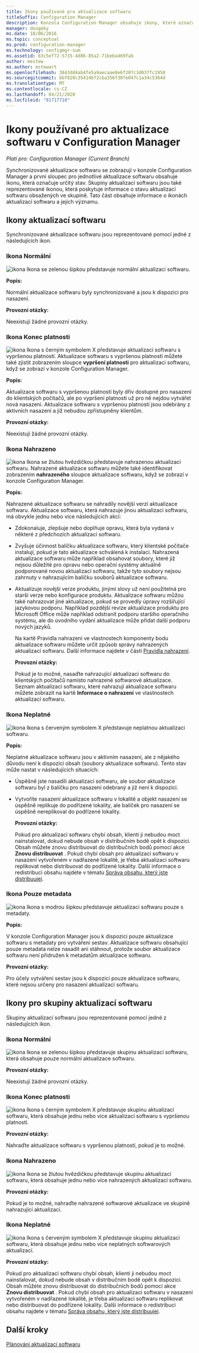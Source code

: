 ```yaml
---
title: Ikony používané pro aktualizace softwaru
titleSuffix: Configuration Manager
description: Konzola Configuration Manager obsahuje ikony, které označují stav pro synchronizovanou aktualizaci nebo skupinu aktualizací softwaru.
manager: dougeby
ms.date: 10/06/2016
ms.topic: conceptual
ms.prod: configuration-manager
ms.technology: configmgr-sum
ms.assetid: 63c5ef72-5715-4d86-85a2-71beba469fab
author: mestew
ms.author: mstewart
ms.openlocfilehash: 3843dd4ab4fe5a9aecaae8e6f207c3d037fc1950
ms.sourcegitcommit: bbf820c35414bf2cba356f30fe047c1a34c5384d
ms.translationtype: MT
ms.contentlocale: cs-CZ
ms.lasthandoff: 04/21/2020
ms.locfileid: "81717710"
---
```

# <a name="icons-used-for-software-updates-in-configuration-manager"></a>Ikony používané pro aktualizace softwaru v Configuration Manager

*Platí pro: Configuration Manager (Current Branch)*

Synchronizované aktualizace softwaru se zobrazují v konzole Configuration Manager a první sloupec pro jednotlivé aktualizace softwaru obsahuje ikonu, která označuje určitý stav. Skupiny aktualizací softwaru jsou také reprezentované ikonou, která poskytuje informace o stavu aktualizací softwaru obsažených ve skupině. Tato část obsahuje informace o ikonách aktualizací softwaru a jejich významu.  

## <a name="icons-for-software-updates"></a>Ikony aktualizací softwaru  
 Synchronizované aktualizace softwaru jsou reprezentované pomocí jedné z následujících ikon.  

### <a name="normal-icon"></a>Ikona Normální  
 ![ikona](../media/Normal.jpg "Ikona normální") Ikona se zelenou šipkou představuje normální aktualizaci softwaru.  

 **Popis:**  

 Normální aktualizace softwaru byly synchronizované a jsou k dispozici pro nasazení.  

 **Provozní otázky:**  

 Neexistují žádné provozní otázky.  

### <a name="expired-icon"></a>Ikona Konec platnosti  
 ![ikona](../media/Expired.jpg "Ikona vypršení platnosti") Ikona s černým symbolem X představuje aktualizaci softwaru s vypršenou platností. Aktualizace softwaru s vypršenou platností můžete také zjistit zobrazením sloupce **vypršení platnosti** pro aktualizaci softwaru, když se zobrazí v konzole Configuration Manager.  

 **Popis:**  

 Aktualizace softwaru s vypršenou platností byly dřív dostupné pro nasazení do klientských počítačů, ale po vypršení platnosti už pro ně nejdou vytvářet nová nasazení. Aktualizace softwaru s vypršenou platností jsou odebrány z aktivních nasazení a již nebudou zpřístupněny klientům.  

 **Provozní otázky:**  

 Neexistují žádné provozní otázky.

### <a name="superseded-icon"></a>Ikona Nahrazeno  
 ![ikona](../media/Superseded.jpg "Ikona nahrazeno") Ikona se žlutou hvězdičkou představuje nahrazenou aktualizaci softwaru. Nahrazené aktualizace softwaru můžete také identifikovat zobrazením **nahrazeného** sloupce aktualizace softwaru, když se zobrazí v konzole Configuration Manager.  

 **Popis:**  

 Nahrazené aktualizace softwaru se nahradily novější verzí aktualizace softwaru. Aktualizace softwaru, která nahrazuje jinou aktualizaci softwaru, má obvykle jednu nebo více následujících akcí:  

- Zdokonaluje, zlepšuje nebo doplňuje opravu, která byla vydaná v některé z předchozích aktualizací softwaru.  

- Zvyšuje účinnost balíčku aktualizace softwaru, který klientské počítače instalují, pokud je tato aktualizace schválená k instalaci. Nahrazená aktualizace softwaru může například obsahovat soubory, které již nejsou důležité pro opravu nebo operační systémy aktuálně podporované novou aktualizací softwaru, takže tyto soubory nejsou zahrnuty v nahrazujícím balíčku souborů aktualizace softwaru.  

- Aktualizuje novější verze produktu, jinými slovy už není použitelná pro starší verze nebo konfigurace produktu. Aktualizace softwaru můžou také nahrazovat jiné aktualizace, pokud se provedly úpravy rozšiřující jazykovou podporu. Například pozdější revize aktualizace produktu pro Microsoft Office může například odstranit podporu staršího operačního systému, ale do úvodního vydání aktualizace může přidat další podporu nových jazyků.  

  Na kartě Pravidla nahrazení ve vlastnostech komponenty bodu aktualizace softwaru můžete určit způsob správy nahrazených aktualizací softwaru. Další informace najdete v části [Pravidla nahrazení](../plan-design/plan-for-software-updates.md#BKMK_SupersedenceRules).  

  **Provozní otázky:**  

  Pokud je to možné, nasaďte nahrazující aktualizaci softwaru do klientských počítačů namísto nahrazené softwarové aktualizace. Seznam aktualizací softwaru, které nahrazují aktualizace softwaru můžete zobrazit na kartě **Informace o nahrazení** ve vlastnostech aktualizací softwaru.  

### <a name="invalid-icon"></a>Ikona Neplatné  
 ![ikona](../media/Invalid.jpg "Neplatná ikona") Ikona s červeným symbolem X představuje neplatnou aktualizaci softwaru.  

 **Popis:**  

 Neplatné aktualizace softwaru jsou v aktivním nasazení, ale z nějakého důvodu není k dispozici obsah (soubory aktualizace softwaru). Tento stav může nastat v následujících situacích:  

- Úspěšně jste nasadili aktualizaci softwaru, ale soubor aktualizace softwaru byl z balíčku pro nasazení odebraný a již není k dispozici.  

- Vytvoříte nasazení aktualizace softwaru v lokalitě a objekt nasazení se úspěšně replikuje do podřízené lokality, ale balíček pro nasazení se úspěšně nereplikoval do podřízené lokality.  

  **Provozní otázky:**  

  Pokud pro aktualizaci softwaru chybí obsah, klienti ji nebudou moct nainstalovat, dokud nebude obsah v distribučním bodě opět k dispozici. Obsah můžete znovu distribuovat do distribučních bodů pomocí akce **Znovu distribuovat** . Pokud chybí obsah pro aktualizaci softwaru v nasazení vytvořeném v nadřazené lokalitě, je třeba aktualizaci softwaru replikovat nebo distribuovat do podřízené lokality. Další informace o redistribuci obsahu najdete v tématu [Správa obsahu, který jste distribuujei](../../core/servers/deploy/configure/deploy-and-manage-content.md#bkmk_manage).  

### <a name="metadata-only-icon"></a>Ikona Pouze metadata
 ![ikona](../media/MetadataOnly.png "Ikona jenom s metadaty") Ikona s modrou šipkou představuje aktualizaci softwaru pouze s metadaty.

 **Popis:**  

 V konzole Configuration Manager jsou k dispozici pouze aktualizace softwaru s metadaty pro vytváření sestav. Aktualizace softwaru obsahující pouze metadata nelze nasadit ani stáhnout, protože soubor aktualizace softwaru není přidružen k metadatům aktualizace softwaru.  

 **Provozní otázky:**  

 Pro účely vytváření sestav jsou k dispozici pouze aktualizace softwaru, které nejsou určeny pro nasazení aktualizací softwaru.  

## <a name="icons-for-software-update-groups"></a>Ikony pro skupiny aktualizací softwaru  
 Skupiny aktualizací softwaru jsou reprezentované pomocí jedné z následujících ikon.  

### <a name="normal-icon"></a>Ikona Normální  
 ![ikona](../media/Normal.jpg "Ikona normální") Ikona se zelenou šipkou představuje skupinu aktualizací softwaru, která obsahuje pouze normální aktualizace softwaru.  

 **Provozní otázky:**  

 Neexistují žádné provozní otázky.  

### <a name="expired-icon"></a>Ikona Konec platnosti  
 ![ikona](../media/Expired.jpg "Ikona vypršení platnosti") Ikona s černým symbolem X představuje skupinu aktualizací softwaru, která obsahuje jednu nebo více aktualizací softwaru s vypršenou platností.  

 **Provozní otázky:**  

 Nahraďte aktualizace softwaru s vypršenou platností, pokud je to možné.  

### <a name="superseded-icon"></a>Ikona Nahrazeno  
 ![ikona](../media/Superseded.jpg "Ikona nahrazeno") Ikona se žlutou hvězdičkou představuje skupinu aktualizací softwaru, která obsahuje jednu nebo více nahrazených aktualizací softwaru.  

 **Provozní otázky:**  

 Pokud je to možné, nahraďte nahrazené softwarové aktualizace ve skupině nahrazující aktualizací.  

### <a name="invalid-icon"></a>Ikona Neplatné  
 ![ikona](../media/Invalid.jpg "Neplatná ikona") Ikona s červeným symbolem X představuje skupinu aktualizací softwaru, která obsahuje jednu nebo více neplatných softwarových aktualizací.  

 **Provozní otázky:**  

 Pokud pro aktualizaci softwaru chybí obsah, klienti ji nebudou moct nainstalovat, dokud nebude obsah v distribučním bodě opět k dispozici. Obsah můžete znovu distribuovat do distribučních bodů pomocí akce **Znovu distribuovat** . Pokud chybí obsah pro aktualizaci softwaru v nasazení vytvořeném v nadřazené lokalitě, je třeba aktualizaci softwaru replikovat nebo distribuovat do podřízené lokality. Další informace o redistribuci obsahu najdete v tématu [Správa obsahu, který jste distribuujei](../../core/servers/deploy/configure/deploy-and-manage-content.md#bkmk_manage).  


## <a name="next-steps"></a>Další kroky 

[Plánování aktualizací softwaru](../plan-design/plan-for-software-updates.md)